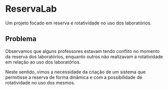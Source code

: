 # ReservaLab

Um projeto focado em reserva e rotatividade no uso dos laboratórios.

## Problema

Observamos que alguns professores estavam tendo conflito no momento da reserva dos laboratórios, enquanto outros não realizavam a rotatividade em relação ao uso dos laboratórios.

Neste sentido, vimos a necessidade da criação de um sistema que permitisse a reserva de forma dinâmica e com a possibilidade de rotatividade no uso dos mesmos.
